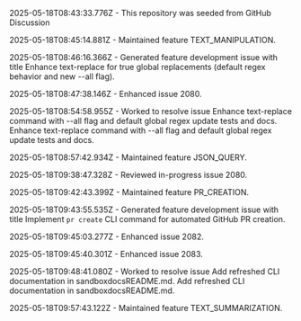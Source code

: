 2025-05-18T08:43:33.776Z - This repository was seeded from GitHub Discussion 

2025-05-18T08:45:14.881Z - Maintained feature TEXT_MANIPULATION.

2025-05-18T08:46:16.366Z - Generated feature development issue with title Enhance text-replace for true global replacements (default regex behavior and new --all flag).

2025-05-18T08:47:38.146Z - Enhanced issue 2080.

2025-05-18T08:54:58.955Z - Worked to resolve issue Enhance text-replace command with --all flag and default global regex update tests and docs. Enhance text-replace command with --all flag and default global regex update tests and docs.

2025-05-18T08:57:42.934Z - Maintained feature JSON_QUERY.

2025-05-18T09:38:47.328Z - Reviewed in-progress issue 2080.

2025-05-18T09:42:43.399Z - Maintained feature PR_CREATION.

2025-05-18T09:43:55.535Z - Generated feature development issue with title Implement `pr create` CLI command for automated GitHub PR creation.

2025-05-18T09:45:03.277Z - Enhanced issue 2082.

2025-05-18T09:45:40.301Z - Enhanced issue 2083.

2025-05-18T09:48:41.080Z - Worked to resolve issue Add refreshed CLI documentation in sandboxdocsREADME.md. Add refreshed CLI documentation in sandboxdocsREADME.md.

2025-05-18T09:57:43.122Z - Maintained feature TEXT_SUMMARIZATION.

